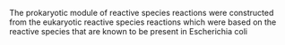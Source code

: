 The prokaryotic module of reactive species reactions were constructed from the eukaryotic reactive species reactions which were based on the reactive species that are known to be present in Escherichia coli
